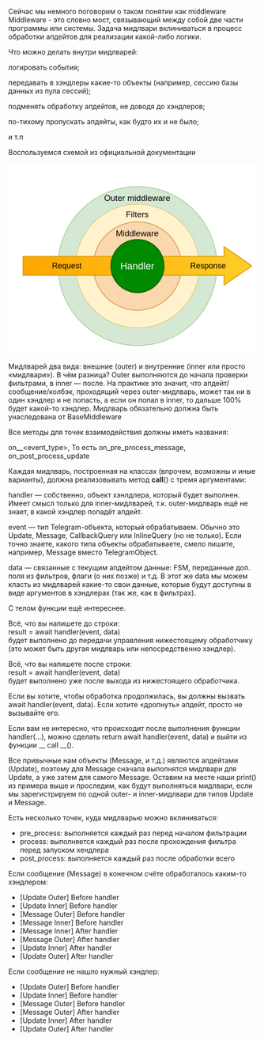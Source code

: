 Сейчас мы немного поговорим о таком понятии как middleware
Middleware - это словно мост, связывающий между собой две части программы или системы.
Задача мидлвари вклиниваться в процесс обработки апдейтов для реализации какой-либо логики.

Что можно делать внутри мидлварей:

логировать события;

передавать в хэндлеры какие-то объекты (например, сессию базы данных из пула сессий);

подменять обработку апдейтов, не доводя до хэндлеров;

по-тихому пропускать апдейты, как будто их и не было;

и т.п

Воспользуемся схемой из официальной документации

![img.png](img.png)

Мидлварей два вида: внешние (outer) и внутренние (inner или просто «мидлвари»). 
В чём разница? Outer выполняются до начала проверки фильтрами, в inner — после. 
На практике это значит, что апдейт/сообщение/колбэк, проходящий через outer-мидлварь, 
может так ни в один хэндлер и не попасть, а если он попал в inner, то дальше 100% будет какой-то хэндлер.
Мидлварь обязательно должна быть унаследована от BaseMiddleware

Все методы для точек взаимодействия должны иметь названия:

on_<point>_<event_type>,
То есть on_pre_process_message, on_post_process_update


Каждая мидлварь, построенная на классах (впрочем, возможны и иные варианты), должна реализовывать метод __call__() 
с тремя аргументами:

handler — собственно, объект хэнлдлера, который будет выполнен. Имеет смысл только для inner-мидлварей, 
т.к. outer-мидлварь ещё не знает, в какой хэндлер попадёт апдейт.

event — тип Telegram-объекта, который обрабатываем. Обычно это Update, Message, CallbackQuery или InlineQuery 
(но не только). Если точно знаете, какого типа объекты обрабатываете, смело пишите, например, Message вместо TelegramObject.

data — связанные с текущим апдейтом данные: FSM, переданные доп. поля из фильтров, флаги (о них позже) 
и т.д. В этот же data мы можем класть из мидлварей какие-то свои данные, которые будут доступны в виде аргументов 
в хэндлерах (так же, как в фильтрах).


С телом функции ещё интереснее.

Всё, что вы напишете до строки:\
result = await handler(event, data)\
будет выполнено до передачи управления нижестоящему обработчику (это может быть другая мидлварь или непосредственно хэндлер).

Всё, что вы напишете после строки:\
result = await handler(event, data)\
будет выполнено уже после выхода из нижестоящего обработчика.

Если вы хотите, чтобы обработка продолжилась, вы должны вызвать await handler(event, data). Если хотите «дропнуть» апдейт, 
просто не вызывайте его.

Если вам не интересно, что происходит после выполнения функции handler(...), можно сделать return await handler(event, 
data) и выйти из функции __ call __().

Все привычные нам объекты (Message, и т.д.) являются апдейтами (Update), поэтому для Message сначала выполнятся мидлвари
для Update, а уже затем для самого Message. Оставим на месте наши print() из примера выше и проследим, 
как будут выполняться мидлвари, если мы зарегистрируем по одной outer- и inner-мидлвари для типов Update и Message.

Есть несколько точек, куда мидлварью можно вклиниваться:
- pre_process: выполняется каждый раз перед началом фильтрации
- process: выполняется каждый раз после прохождения фильтра перед запуском хендлера
- post_process: выполняется каждый раз после обработки всего

Если сообщение (Message) в конечном счёте обработалось каким-то хэндлером:
- [Update Outer] Before handler
- [Update Inner] Before handler
- [Message Outer] Before handler
- [Message Inner] Before handler
- [Message Inner] After handler
- [Message Outer] After handler
- [Update Inner] After handler
- [Update Outer] After handler

Если сообщение не нашло нужный хэндлер:
- [Update Outer] Before handler
- [Update Inner] Before handler
- [Message Outer] Before handler
- [Message Outer] After handler
- [Update Inner] After handler
- [Update Outer] After handler
